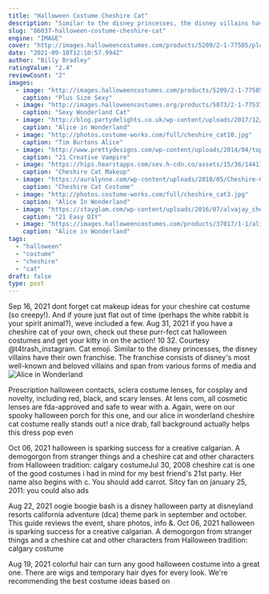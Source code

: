 ```yaml
---
title: "Halloween Costume Cheshire Cat"
description: "Similar to the disney princesses, the disney villains have their own franchise. The franchise consists of disney's most well-known and beloved villains and span from various forms of media and"
slug: "86037-halloween-costume-cheshire-cat"
engine: "IMAGE"
cover: "http://images.halloweencostumes.com/products/5209/2-1-77505/plus-size-sexy-wonderland-cat-costume.jpg"
date: "2021-09-10T12:10:57.994Z"
author: "Billy Bradley"
ratingValue: "2.4"
reviewCount: "2"
images:
  - image: "http://images.halloweencostumes.com/products/5209/2-1-77505/plus-size-sexy-wonderland-cat-costume.jpg"
    caption: "Plus Size Sexy"
  - image: "http://images.halloweencostumes.org/products/5073/2-1-77537/sexy-womens-wonderland-cat-costume.jpg"
    caption: "Sexy Wonderland Cat"
  - image: "http://blog.partydelights.co.uk/wp-content/uploads/2017/12/Cheshire-Cat-Costume-2.jpg"
    caption: "Alice in Wonderland"
  - image: "http://photos.costume-works.com/full/cheshire_cat10.jpg"
    caption: "Tim Burtons Alice"
  - image: "http://www.prettydesigns.com/wp-content/uploads/2014/04/top-10-diy-creative-diy-halloween-makeup_02-634x878.jpg"
    caption: "21 Creative Vampire"
  - image: "https://hips.hearstapps.com/sev.h-cdn.co/assets/15/36/1441149327-skull.jpg?crop=1.0xw:1xh;center,top&resize=768:*"
    caption: "Cheshire Cat Makeup"
  - image: "https://auralynne.com/wp-content/uploads/2018/05/Cheshire-Cat-Costume-7.jpg"
    caption: "Cheshire Cat Costume"
  - image: "http://photos.costume-works.com/full/cheshire_cat3.jpg"
    caption: "Alice In Wonderland"
  - image: "https://stayglam.com/wp-content/uploads/2016/07/alvajay_chesire-cat.jpg"
    caption: "21 Easy DIY"
  - image: "https://images.halloweencostumes.com/products/37017/1-1/alice-in-wonderland-cheshire-cat-mouth-mover-mask.jpg"
    caption: "Alice in Wonderland"
tags:
  - "halloween"
  - "costume"
  - "cheshire"
  - "cat"
draft: false
type: post
---
```


Sep 16, 2021 dont forget cat makeup ideas for your cheshire cat costume (so creepy!). And if youre just flat out of time (perhaps the white rabbit is your spirit animal?), weve included a few. Aug 31, 2021 if you have a cheshire cat of your own, check out these purr-fect cat halloween costumes and get your kitty in on the action! 10  32. Courtesy @t4trash_instagram.  Cat emoji. Similar to the disney princesses, the disney villains have their own franchise. The franchise consists of disney's most well-known and beloved villains and span from various forms of media and
![Alice in Wonderland](http://blog.partydelights.co.uk/wp-content/uploads/2017/12/Cheshire-Cat-Costume-2.jpg "Alice in Wonderland")

Prescription halloween contacts, sclera costume lenses, for cosplay and novelty, including red, black, and scary lenses. At lens com, all cosmetic lenses are fda-approved and safe to wear with a. Again, were on our spooky halloween porch for this one, and our alice in wonderland cheshire cat costume really stands out! a nice drab, fall background actually helps this dress pop even
<!--inArticleAds-->

<!--galleryOne-->

Oct 06, 2021 halloween is sparking success for a creative calgarian.  A demogorgon from stranger things and a cheshire cat and other characters from Halloween tradition: calgary costumeJul 30, 2008 cheshire cat is one of the good costumes i had in mind for my best friend's 21st party. Her name also begins with c. You should add carrot. Sitcy fan on january 25, 2011: you could also ads
<!--inArticleAds-->

<!--galleryTwo-->

Aug 22, 2021 oogie boogie bash is a disney halloween party at disneyland resorts california adventure (dca) theme park in september and october. This guide reviews the event, share photos, info &. Oct 06, 2021 halloween is sparking success for a creative calgarian.  A demogorgon from stranger things and a cheshire cat and other characters from Halloween tradition: calgary costume
<!--galleryThree-->

Aug 19, 2021 colorful hair can turn any good halloween costume into a great one. There are wigs and temporary hair dyes for every look. We're recommending the best costume ideas based on